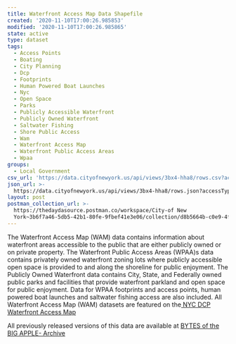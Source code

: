 ```yaml
---
title: Waterfront Access Map Data Shapefile
created: '2020-11-10T17:00:26.985853'
modified: '2020-11-10T17:00:26.985865'
state: active
type: dataset
tags:
  - Access Points
  - Boating
  - City Planning
  - Dcp
  - Footprints
  - Human Powered Boat Launches
  - Nyc
  - Open Space
  - Parks
  - Publicly Accessible Waterfront
  - Publicly Owned Waterfront
  - Saltwater Fishing
  - Shore Public Access
  - Wam
  - Waterfront Access Map
  - Waterfront Public Access Areas
  - Wpaa
groups:
  - Local Government
csv_url: 'https://data.cityofnewyork.us/api/views/3bx4-hha8/rows.csv?accessType=DOWNLOAD'
json_url: >-
  https://data.cityofnewyork.us/api/views/3bx4-hha8/rows.json?accessType=DOWNLOAD
layout: post
postman_collection_url: >-
  https://thedaydasource.postman.co/workspace/City-of New
  York~3b6f7a46-5db5-42b1-80fe-9fbef41e3e06/collection/d8b5664b-c0e9-4ff8-b616-6cf8b4dd69ca
---
```

The Waterfront Access Map (WAM) data contains information about waterfront areas accessible to the public that are either publicly owned or on private property. The Waterfront Public Access Areas (WPAA)s data contains privately owned waterfront zoning lots where publicly accessible open space is provided to and along the shoreline for public enjoyment. The Publicly Owned Waterfront data contains City, State, and Federally owned public parks and facilities that provide waterfront parkland and open space for public enjoyment. Data for WPAA footprints and access points, human powered boat launches and saltwater fishing access are also included. All Waterfront Access Map (WAM) datasets are featured on the<a href="https://waterfrontaccess.planning.nyc.gov/about#10/40.7097/-73.9653"> NYC DCP Waterfront Access Map </a>

All previously released versions of this data are available at <a href="https://www1.nyc.gov/site/planning/data-maps/open-data/bytes-archive.page?sorts[year]=0">BYTES of the BIG APPLE- Archive</a>
